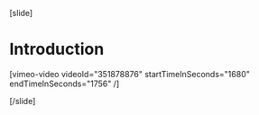 [slide]
# Introduction

[vimeo-video videoId="351878876" startTimeInSeconds="1680" endTimeInSeconds="1756" /]

[/slide]